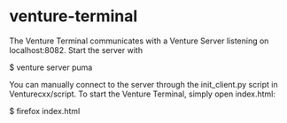 venture-terminal
================

The Venture Terminal communicates with a Venture Server listening on
localhost:8082. Start the server with

  $ venture server puma

You can manually connect to the server through the init_client.py script in
Venturecxx/script. To start the Venture Terminal, simply open index.html:

  $ firefox index.html
